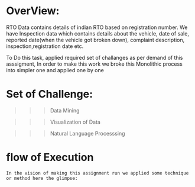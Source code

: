 # OverView:

RTO Data contains details of indian RTO based on registration number. We have  Inspection data which contains details about the vehicle, date of sale, reported date(when the vehicle got broken down), complaint description, inspection,registration date etc.

 To Do this task, applied required set of challanges as per demand of this asssigment, In order to make this work we broke this Monolithic process into simpler one and applied one by one 
 
 # Set of Challenge:
 
   >>> Data Mining
   
   >>> Visualization of Data
   
   >>> Natural Language Processsing
   
   
   # flow of Execution 
    
    In the vision of making this assignment run we applied some technique or method here the glimpse:
    
    
    
   
